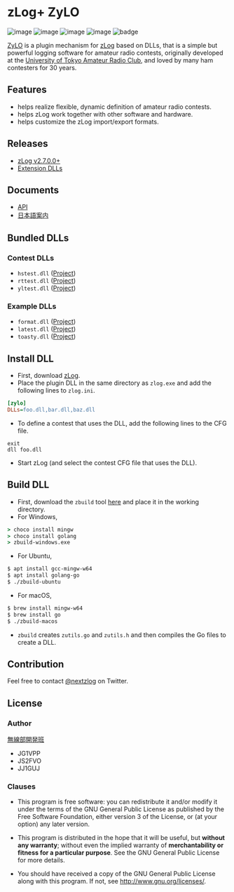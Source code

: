 zLog+ ZyLO
====

![image](https://img.shields.io/badge/Go-1.16-red.svg)
![image](https://img.shields.io/badge/Rust-1.51-red.svg)
![image](https://img.shields.io/badge/Delphi-10.4-red.svg)
![image](https://img.shields.io/badge/license-GPL3-darkblue.svg)
![badge](https://github.com/nextzlog/zylo/actions/workflows/build.yaml/badge.svg)

[ZyLO](https://github.com/nextzlog/zylo) is a plugin mechanism for [zLog](http://zlog.org) based on DLLs, that is a simple but powerful logging software for amateur radio contests, originally developed at the [University of Tokyo Amateur Radio Club](http://ja1zlo.u-tokyo.org), and loved by many ham contesters for 30 years.

## Features

- helps realize flexible, dynamic definition of amateur radio contests.
- helps zLog work together with other software and hardware.
- helps customize the zLog import/export formats.

## Releases

- [zLog v2.7.0.0+](https://github.com/jr8ppg/zlog/releases)
- [Extension DLLs](https://github.com/nextzlog/zylo/releases/tag/nightly)

## Documents

- [API](https://nextzlog.github.io/zylo)
- [日本語案内](https://github.com/nextzlog/zylo/blob/master/MANUAL.md)

## Bundled DLLs

### Contest DLLs

- `hstest.dll` ([Project](https://github.com/nextzlog/zylo/tree/master/rules/hstest))
- `rttest.dll` ([Project](https://github.com/nextzlog/zylo/tree/master/rules/rttest))
- `yltest.dll` ([Project](https://github.com/nextzlog/zylo/tree/master/rules/yltest))

### Example DLLs

- `format.dll` ([Project](https://github.com/nextzlog/zylo/tree/master/rules/format))
- `latest.dll` ([Project](https://github.com/nextzlog/zylo/tree/master/rules/latest))
- `toasty.dll` ([Project](https://github.com/nextzlog/zylo/tree/master/rules/toasty))

## Install DLL

- First, download [zLog](https://github.com/jr8ppg/zlog/releases).
- Place the plugin DLL in the same directory as `zlog.exe` and add the following lines to `zlog.ini`.

```ini
[zylo]
DLLs=foo.dll,bar.dll,baz.dll
```

- To define a contest that uses the DLL, add the following lines to the CFG file.

```
exit
dll foo.dll
```

- Start zLog (and select the contest CFG file that uses the DLL).

## Build DLL

- First, download the `zbuild` tool [here](https://github.com/nextzlog/zylo/releases/tag/zbuild) and place it in the working directory.
- For Windows,

```bat
> choco install mingw
> choco install golang
> zbuild-windows.exe
```

- For Ubuntu,

```sh
$ apt install gcc-mingw-w64
$ apt install golang-go
$ ./zbuild-ubuntu
```

- For macOS,

```sh
$ brew install mingw-w64
$ brew install go
$ ./zbuild-macos
```

- `zbuild` creates `zutils.go` and `zutils.h` and then compiles the Go files to create a DLL.

## Contribution

Feel free to contact [@nextzlog](https://twitter.com/nextzlog) on Twitter.

## License

### Author

[無線部開発班](https://pafelog.net)

- JG1VPP
- JS2FVO
- JJ1GUJ

### Clauses

- This program is free software: you can redistribute it and/or modify it under the terms of the GNU General Public License as published by the Free Software Foundation, either version 3 of the License, or (at your option) any later version.

- This program is distributed in the hope that it will be useful, but **without any warranty**; without even the implied warranty of **merchantability or fitness for a particular purpose**.
See the GNU General Public License for more details.

- You should have received a copy of the GNU General Public License along with this program.
If not, see <http://www.gnu.org/licenses/>.
